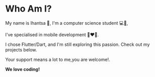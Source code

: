 # Who Am I?

My name is Ihantsa 🙂,  I'm a computer science student 💻🎒,

I've specialised in mobile development 📱❤️📱.

I chose Flutter/Dart, and I'm still exploring this passion.
Check out my projects below. 

Your support means a lot to me,you are welcome!.

**We love coding!**

